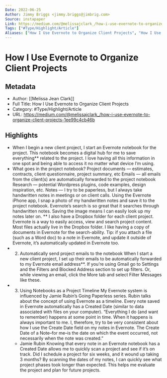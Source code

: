 ```yaml
---
Date: 2022-06-25
Author: Jimmy Briggs <jimmy.briggs@jimbrig.com>
Source: instapaper
Link: https://medium.com/@melissajclark_/how-i-use-evernote-to-organize-client-projects-1ee99c4cb46b
Tags: ["#Type/Highlight/Article"]
Aliases: ["How I Use Evernote to Organize Client Projects", "How I Use Evernote to Organize Client Projects"]
---
```

# How I Use Evernote to Organize Client Projects

## Metadata
- Author: [[Melissa Jean Clark]]
- Full Title: How I Use Evernote to Organize Client Projects
- Category: #Type/Highlight/Article
- URL: https://medium.com/@melissajclark_/how-i-use-evernote-to-organize-client-projects-1ee99c4cb46b

## Highlights
- When I begin a new client project, I start an Evernote notebook for the project. This notebook becomes a digital hub for me to save everything** related to the project. I love having all this information in one spot and being able to access it no matter what device I’m using.
- What goes in the project notebook?
  Project documents — estimates, contracts, client questionnaire, project summary, etc
  Emails — all emails from the client(s) are automatically forwarded to the project notebook
  Research — potential Wordpress plugins, code examples, design inspiration, etc.
  Notes — I try to be paperless, but I always take handwritten notes in meetings or on client calls. Using the Evernote iPhone app, I snap a photo of my handwritten notes and save it to the project notebook. Evernote’s search is so great that it searches through handwritten notes. Saving the image means I can easily look up my notes later on.
  ** I also have a Dropbox folder for each client project. Evernote is a way to easily access, view and search project content. Most files actually live in the Dropbox folder. I like having a copy of documents in Evernote for the search-ability. Tip: if you attach a file (such as a Word doc) to a note in Evernote, and update it outside of Evernote, it’s automatically updated in Evernote too.
- 2) Automatically send project emails to the notebook
  When I start a new client project, I set up their emails to be automatically forwarded to my Evernote email address**. If you’re using Gmail go to Settings and the Filters and Blocked Address section to set up filters. Or, while viewing an email, click the More tab and select Filter Messages like these.
- 3) Using Notebooks as a Project Timeline
  My Evernote system is influenced by Jamie Rubin’s Going Paperless series. Rubin talks about the concept of using Evernote as a timeline. Every note saved in Evernote automatically has a Created Date (similar to data associated with files on your computer).
  “Everything I do (and want to remember) happens at some point in time. When it happens is always important to me. I, therefore, try to be very consistent about how I use the Create Date field on my notes in Evernote. The Create Date of a Note–for me–is the date on which the event occurred, not necessarily when the note was created.”
  - Jamie Rubin
  Knowing that every note in an Evernote notebook has a Created Date allows me to quickly scan a project and see if it’s on track. Did I schedule a project for six weeks, and it wound up taking 3 months? By scanning the dates of my notes, I can quickly see what project phases took longer than expected. This helps me evaluate the project and plan for future projects.
